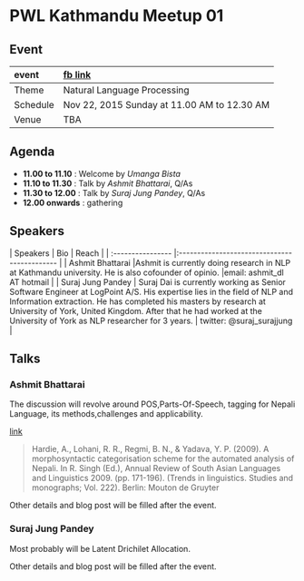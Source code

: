 # PWL Kathmandu Meetup 01

## Event

|   event       | [fb link](https://www.facebook.com/events/744766289001751/)|
| :------------ |:-------------------------------------------- |
| Theme         | Natural Language Processing                  |
| Schedule      | Nov 22, 2015 Sunday at 11.00 AM to 12.30 AM  |
| Venue         | TBA                                          |

## Agenda

*  __11.00 to 11.10__ : Welcome by _Umanga Bista_
*  __11.10 to 11.30__ : Talk by _Ashmit Bhattarai_, Q/As
*  __11.30 to 12.00__ : Talk by _Suraj Jung Pandey_, Q/As
*  __12.00 onwards__ : gathering

## Speakers

| Speakers          | Bio                                          | Reach  |
| :---------------- |:-------------------------------------------- |
| Ashmit Bhattarai  |Ashmit is currently doing research in NLP at Kathmandu university. He is also cofounder of opinio. |email: ashmit_dl AT hotmail  |
| Suraj Jung Pandey | Suraj Dai is currently working as Senior Software Engineer at LogPoint A/S. His expertise lies in the field of NLP and Information extraction. He has completed his masters by research at University of York, United Kingdom. After that he had worked at the University of York as NLP researcher for 3 years. | twitter: @suraj_surajjung |

## Talks

### Ashmit Bhattarai

The discussion will revolve around POS,Parts-Of-Speech, tagging for Nepali Language, its methods,challenges and applicability.

[link]( http://www.research.lancs.ac.uk/portal/en/publications/a-morphosyntactic-categorisation-scheme-for-the-automated-analysis-of-nepali%281218355a-545a-45d5-8763-c762a615ed05%29/export.html)

> Hardie, A., Lohani, R. R., Regmi, B. N., & Yadava, Y. P. (2009). A morphosyntactic categorisation scheme for the automated analysis of Nepali. In R. Singh (Ed.), Annual Review of South Asian Languages and Linguistics 2009. (pp. 171-196). (Trends in linguistics. Studies and monographs; Vol. 222). Berlin: Mouton de Gruyter

Other details and blog post will be filled after the event.

### Suraj Jung Pandey

Most probably will be Latent Drichilet Allocation.

Other details and blog post will be filled after the event.
